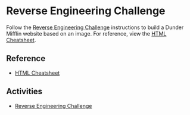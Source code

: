 # Reverse Engineering Challenge
Follow the [Reverse Engineering Challenge](ReverseEngineeringChallenge.md) instructions to build a Dunder Mifflin website based on an image. For reference, view the [HTML Cheatsheet](HtmlCheatsheet.md).

## Reference
- [HTML Cheatsheet](HtmlCheatsheet.md)

## Activities
- [Reverse Engineering Challenge](ReverseEngineeringChallenge.md)